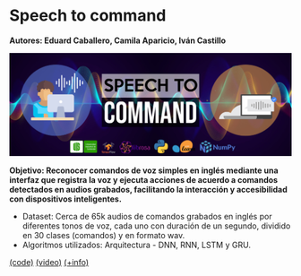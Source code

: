 # Speech to command

**Autores: Eduard Caballero, Camila Aparicio, Iván Castillo**



![banner](proyecto/banner_speech_to_command_IA2.jpg)

**Objetivo: Reconocer comandos de voz simples en inglés mediante una interfaz que registra la voz y ejecuta acciones de acuerdo a comandos detectados en audios grabados, facilitando la interacción y accesibilidad con dispositivos inteligentes.**  

- Dataset: Cerca de 65k audios de comandos grabados en inglés por diferentes tonos de voz, cada uno con duración de un segundo, dividido en 30 clases (comandos) y en formato wav.
- Algoritmos utilizados: Arquitectura - DNN, RNN, LSTM y GRU.


[(code)](proyecto/notebook_speech_to_command_IA2.ipynb) [(video)](https://www.youtube.com/watch?v=eDRIdYVA9E4) [(+info)](proyecto/slides_speech_to_command_IA2.pdf)
